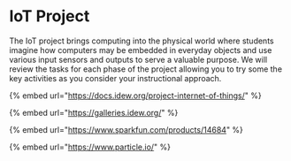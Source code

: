 # IoT Project

The IoT project brings computing into the physical world where students imagine how computers may be embedded in everyday objects and use various input sensors and outputs to serve a valuable purpose. We will review the tasks for each phase of the project allowing you to try some the key activities as you consider your instructional approach. 

{% embed url="https://docs.idew.org/project-internet-of-things/" %}

{% embed url="https://galleries.idew.org/" %}

{% embed url="https://www.sparkfun.com/products/14684" %}

{% embed url="https://www.particle.io/" %}



